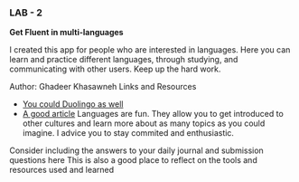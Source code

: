 
### LAB - 2
**Get Fluent in multi-languages**

I created this app for people who are interested in languages. Here you can learn and practice different languages, through studying, and communicating with other users. Keep up the hard work.

Author: Ghadeer Khasawneh
Links and Resources
* [You could Duolingo as well](https://www.duolingo.com/)
* [A good article](https://www.babbel.com/en/magazine/easiest-languages-for-english-speakers-to-learn)
Languages are fun. They allow you to get introduced to other cultures and learn more about as many topics as you could imagine. I advice you to stay commited and enthusiastic.

Consider including the answers to your daily journal and submission questions here
This is also a good place to reflect on the tools and resources used and learned
